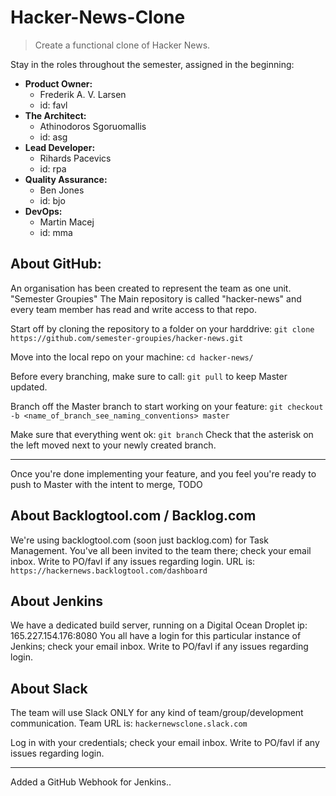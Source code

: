 # Hacker-News-Clone

> Create a functional clone of Hacker News.

Stay in the roles throughout the semester, assigned in the beginning:
* **Product Owner:** 
  * Frederik A. V. Larsen
  * id: favl
* **The Architect:**
  * Athinodoros Sgoruomallis
  * id: asg
* **Lead Developer:**
  * Rihards Pacevics
  * id: rpa
* **Quality Assurance:**
  * Ben Jones
  * id: bjo
* **DevOps:**
  * Martin Macej
  * id: mma

## About GitHub:
An organisation has been created to represent the team as one unit. "Semester Groupies"
The Main repository is called "hacker-news" and every team member has read and write access to that repo.

Start off by cloning the repository to a folder on your harddrive:
`git clone https://github.com/semester-groupies/hacker-news.git`

Move into the local repo on your machine:
`cd hacker-news/`

Before every branching, make sure to call:
`git pull`
to keep Master updated.

Branch off the Master branch to start working on your feature:
`git checkout -b <name_of_branch_see_naming_conventions> master`

Make sure that everything went ok:
`git branch`
Check that the asterisk on the left moved next to your newly created branch.

--------------------------------------------------------------------------------------------

Once you're done implementing your feature, and you feel you're ready to push to Master with the intent to merge,
TODO

## About Backlogtool.com / Backlog.com
We're using backlogtool.com (soon just backlog.com) for Task Management. You've all been invited to the team there; check your email inbox.
Write to PO/favl if any issues regarding login.
URL is:
`https://hackernews.backlogtool.com/dashboard`

## About Jenkins
We have a dedicated build server, running on a Digital Ocean Droplet ip: 165.227.154.176:8080
You all have a login for this particular instance of Jenkins; check your email inbox. Write to PO/favl if any issues regarding login.

## About Slack
The team will use Slack ONLY for any kind of team/group/development communication.
Team URL is:
`hackernewsclone.slack.com`

Log in with your credentials; check your email inbox. Write to PO/favl if any issues regarding login.

---
Added a GitHub Webhook for Jenkins..
